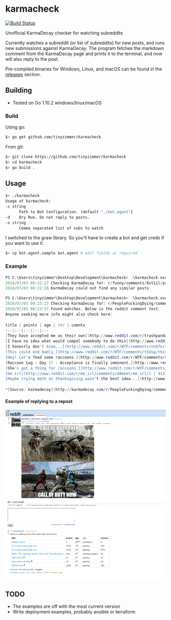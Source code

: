# karmacheck
[![Build Status](https://www.travis-ci.com/tinyzimmer/karmacheck.svg?branch=master)](https://www.travis-ci.com/tinyzimmer/karmacheck)

Unofficial KarmaDecay checker for watching subreddits

Currently watches a subreddit (or list of subreddits) for new posts, and runs new submissions against KarmaDecay.
The program fetches the markdown comment from the KarmaDecay page and prints it to the terminal, and now will also reply to the post.

Pre-compiled binaries for Windows, Linux, and macOS can be found in the [releases](https://github.com/tinyzimmer/karmacheck/releases) section.

## Building

 - Tested on Go 1.10.2 windows/linux/macOS

### Build

Using go:

```bash
$> go get github.com/tinyzimmer/karmacheck
```

From git:

```bash
$> git clone https://github.com/tinyzimmer/karmacheck
$> cd karmacheck
$> go build .
```

## Usage
```bash
$> ./karmacheck
Usage of karmacheck:
-c string
      Path to Bot Configuration. (default "./bot.agent")
-d    Dry Run. Do not reply to posts.
-s string
      Comma separated list of subs to watch
```

I switched to the graw library. So you'll have to create a bot and get creds if you want to use it.

```bash
$> cp bot.agent.sample bot.agent # edit fields as required
```

### Example
```powershell
PS C:\Users\tinyzimmer\Desktop\Development\karmacheck> .\karmacheck.exe -s funny
2018/07/03 08:22:27 Checking KarmaDecay for: r/funny/comments/8vt1il/praise_the_ol_mighty/
2018/07/03 08:22:28 KarmaDecay could not find any similar posts
```

```powershell
PS C:\Users\tinyzimmer\Desktop\Development\karmacheck> .\karmacheck.exe -s peoplefuckingdying
2018/07/03 08:23:13 Checking KarmaDecay for: r/PeopleFuckingDying/comments/8vsv4a/woman_is_consumed_alive_by_vicious_animals/
2018/07/03 08:23:17 Found matches. Below is the reddit comment text.
Anyone seeking more info might also check here:

title | points | age | /r/ | comnts
:--|:--|:--|:--|:--
[They have accepted me as their own](http://www.reddit.com/r/trashpandas/comments/5ko9v3/they_have_accepted_me_as_their_own/) ^**B** | 722 | 1^yr | trashpandas | 47
[I have no idea what would compel somebody to do this](http://www.reddit.com/r/WTF/comments/q5yuo/i_have_no_idea_what_would_compel_somebody_to_do/) ^**B** | 819 | 6^yrs | WTF | 220
[I honestly don't know...](http://www.reddit.com/r/WTF/comments/nn07n/i_honestly_dont_know/) ^**B** | 1133 | 6^yrs | WTF | 369
[This could end badly.](http://www.reddit.com/r/WTF/comments/t5dsg/this_could_end_badly/) | 40 | 6^yrs | WTF | 8
[Hey! Let's feed some raccoons.](http://www.reddit.com/r/WTF/comments/sfron/hey_lets_feed_some_raccoons/) | 176 | 6^yrs | WTF | 22
[Raccoon Log - Day 17 - Acceptance is finally imminent.](http://www.reddit.com/r/funny/comments/28qgh2/raccoon_log_day_17_acceptance_is_finally_imminent/) | 437 | 4^yrs | funny | 36
[She's got a thing for raccoons.](http://www.reddit.com/r/WTF/comments/1debwq/shes_got_a_thing_for_raccoons/) | 426 | 5^yrs | WTF | 55
[me irl](http://www.reddit.com/r/me_irl/comments/48meel/me_irl/) | 413 | 2^yrs | me_irl | 13
[Maybe trying meth on thanksgiving wasn't the best idea...](http://www.reddit.com/r/WTF/comments/2wxhx0/maybe_trying_meth_on_thanksgiving_wasnt_the_best/) | 733 | 3^yrs | WTF | 77

*[Source: karmadecay](http://karmadecay.com/r/PeopleFuckingDying/comments/8vsv4a/woman_is_consumed_alive_by_vicious_animals/) (B = bigger)*
```

#### Example of replying to a repost
![repost example](doc/example_reply.png)

## TODO

 - The examples are off with the most current version
 - Write deployment examples, probably ansible or terraform
